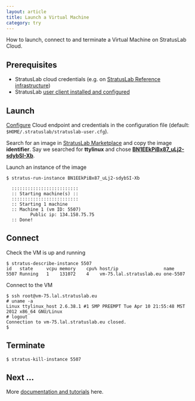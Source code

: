 ```yaml
---
layout: article
title: Launch a Virtual Machine
category: try
---
```


How to launch, connect to and terminate a Virtual Machine on
StratusLab Cloud.

Prerequisites
-------------

* StratusLab cloud credentials (e.g. on [StratusLab Reference
  infrastructure][ref-infra])
* StratusLab [user client installed and
  configured][user-client-install]

Launch
------

[Configure][user-client-config] Cloud endpoint and credentials in the
configuration file (default: `$HOME/.stratuslab/stratuslab-user.cfg`).

Search for an image in [StratusLab Marketplace][marketplace] and copy 
the image **identifier**. Say we searched for **ttylinux** and chose 
**[BN1EEkPiBx87_uLj2-sdybSI-Xb][ttylinux-img]**.

Launch an instance of the image

    $ stratus-run-instance BN1EEkPiBx87_uLj2-sdybSI-Xb
    
      :::::::::::::::::::::::::
      :: Starting machine(s) ::
      :::::::::::::::::::::::::
      :: Starting 1 machine
      :: Machine 1 (vm ID: 5507)
             Public ip: 134.158.75.75
      :: Done!

Connect
-------

Check the VM is up and running

    $ stratus-describe-instance 5507
    id   state     vcpu memory    cpu% host/ip                 name
    5507 Running   1    131072    4    vm-75.lal.stratuslab.eu one-5507

Connect to the VM

    $ ssh root@vm-75.lal.stratuslab.eu
    # uname -a
    Linux ttylinux_host 2.6.38.1 #1 SMP PREEMPT Tue Apr 10 21:55:48 MST 2012 x86_64 GNU/Linux
    # logout
    Connection to vm-75.lal.stratuslab.eu closed.
    $

Terminate
---------

    $ stratus-kill-instance 5507

Next ...
--------

More [documentation and tutorials][docs] here.


[ref-infra]: /try/2012/02/10/try-reference-cloud-infrastructures.html
[user-client-install]: /install/2012/01/19/install-user-cli-installation.html
[user-client-config]: /install/2012/01/19/install-user-cli-installation.html#config
[marketplace]: https://marketplace.stratuslab.eu
[docs]: /documentation
[ttylinux-img]: https://marketplace.stratuslab.eu/metadata/BN1EEkPiBx87_uLj2-sdybSI-Xb